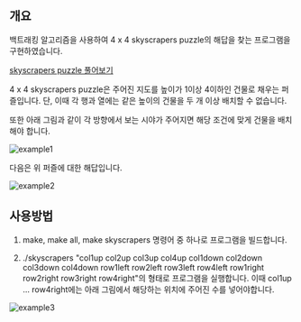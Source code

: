 ## 개요

백트래킹 알고리즘을 사용하여 4 x 4 skyscrapers puzzle의 해답을 찾는 프로그램을 구현하였습니다.

[skyscrapers puzzle 풀어보기](https://www.brainbashers.com/skyscrapers.asp)

4 x 4 skyscrapers puzzle은 주어진 지도를 높이가 1이상 4이하인 건물로 채우는 퍼즐입니다. 단, 이때 각 행과 열에는 같은 높이의 건물을 두 개 이상 배치할 수 없습니다.

또한 아래 그림과 같이 각 방향에서 보는 시야가 주어지면 해당 조건에 맞게 건물을 배치해야 합니다.

![example1](https://user-images.githubusercontent.com/97381683/224586276-1a94c9ea-927e-4677-b1d4-f329990d2f25.PNG)

다음은 위 퍼즐에 대한 해답입니다.

![example2](https://user-images.githubusercontent.com/97381683/224586420-46ad0ee9-38ec-4f67-9cc1-1ac3170255bb.PNG)

## 사용방법

1. make, make all, make skyscrapers 명령어 중 하나로 프로그램을 빌드합니다.

2. ./skyscrapers "col1up col2up col3up col4up col1down col2down col3down col4down row1left row2left row3left row4left row1right row2right row3right row4right"의 형태로 프로그램을 실행합니다. 이때 col1up ... row4right에는 아래 그림에서 해당하는 위치에 주어진 수를 넣어야합니다.

![example3](https://user-images.githubusercontent.com/97381683/224587727-f05bab44-50e3-4751-b687-b3771e686496.PNG)
